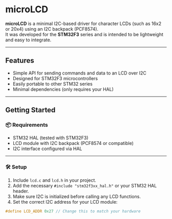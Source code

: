 # microLCD

**microLCD** is a minimal I2C-based driver for character LCDs (such as 16x2 or 20x4) using an I2C backpack (PCF8574).  
It was developed for the **STM32F3** series and is intended to be lightweight and easy to integrate.

---

## Features

- Simple API for sending commands and data to an LCD over I2C
- Designed for STM32F3 microcontrollers
- Easily portable to other STM32 series
- Minimal dependencies (only requires your HAL)

---

## Getting Started

### 📦 Requirements

- STM32 HAL (tested with STM32F3)
- LCD module with I2C backpack (PCF8574 or compatible)
- I2C interface configured via HAL

---

### 🛠 Setup

1. Include `lcd.c` and `lcd.h` in your project.
2. Add the necessary `#include "stm32f3xx_hal.h"` or your STM32 HAL header.
3. Make sure I2C is initialized before calling any LCD functions.
4. Set the correct I2C address for your LCD module:

```c
#define LCD_ADDR 0x27 // Change this to match your hardware
